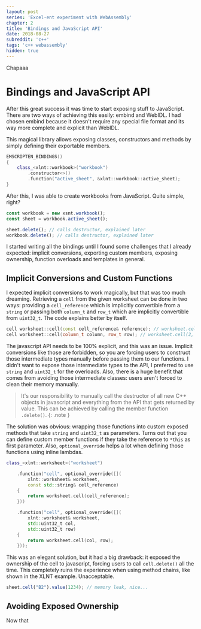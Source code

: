 ```yaml
---
layout: post
series: 'Excel-ent experiment with WebAssembly'
chapter: 2
title: 'Bindings and JavaScript API'
date: 2018-08-27
subreddit: 'c++'
tags: 'c++ webassembly'
hidden: true
---
```


Chapaaa

<!-- more -->

# Bindings and JavaScript API

After this great success it was time to start exposing stuff to JavaScript. There are two ways of achieving this easily: embind and WebIDL. I had chosen embind because it doesn't require any special file format and its way more complete and explicit than WebIDL.

This magical library allows exposing classes, constructors and methods by simply defining their exportable members.

```cpp
EMSCRIPTEN_BINDINGS()
{
    class_<xlnt::workbook>("workbook")
        .constructor<>()
        .function("active_sheet", &xlnt::workbook::active_sheet);
}
```

After this, I was able to create workbooks from JavaScript. Quite simple, right?

```js
const workbook = new xsnt.workbook();
const sheet = workbook.active_sheet();

sheet.delete(); // calls destructor, explained later
workbook.delete(); // calls destructor, explained later
```

I started writing all the bindings until I found some challenges that I already expected: implicit conversions, exporting custom members, exposing ownership, function overloads and templates in general.

## Implicit Conversions and Custom Functions

I expected implicit conversions to work magically, but that was too much dreaming. Retrieving a `cell` from the given worksheet can be done in two ways: providing a `cell_reference` which is implicitly convertible from a `string` or passing both `column_t` and `row_t` which are implicitly convertible from `uint32_t`.
The code explains better by itself.

```cpp
cell worksheet::cell(const cell_reference& reference); // worksheet.cell("B2")
cell worksheet::cell(column_t column, row_t row); // worksheet.cell(2, 2)
```

The javascript API needs to be 100% explicit, and this was an issue. Implicit conversions like those are forbidden, so you are forcing users to construct those intermediate types manually before passing them to our functions.
I didn't want to expose those intermediate types to the API, I preferred to use `string` and `uint32_t` for the overloads. Also,  there is a huge benefit that comes from avoiding those intermediate classes: users aren't forced to clean their memory manually.

> It's our responsibility to manually call the destructor of all new C++ objects in javascript and everything from the API that gets returned by value. This can be achieved by calling the member function `.delete()`.
{: .note }

The solution was obvious: wrapping those functions into custom exposed methods that take `string` and `uint32_t` as parameters. Turns out that you can define custom member functions if they take the reference to `*this` as first parameter. Also, `optional_override` helps a lot when defining those functions using inline lambdas.

```cpp
class_<xlnt::worksheet>("worksheet")

    .function("cell", optional_override([](
        xlnt::worksheet& worksheet,
        const std::string& cell_reference)
    {
        return worksheet.cell(cell_reference);
    }))

    .function("cell", optional_override([](
        xlnt::worksheet& worksheet,
        std::uint32_t col,
        std::uint32_t row)
    {
        return worksheet.cell(col, row);
    }));
```

This was an elegant solution, but it had a big drawback: it exposed the ownership of the cell to javascript, forcing users to call `cell.delete()` all the time. This completely ruins the experience when using method chains, like shown in the XLNT example. Unacceptable.

```js
sheet.cell("B2").value(1234); // memory leak, nice...
```

## Avoiding Exposed Ownership

Now that 
